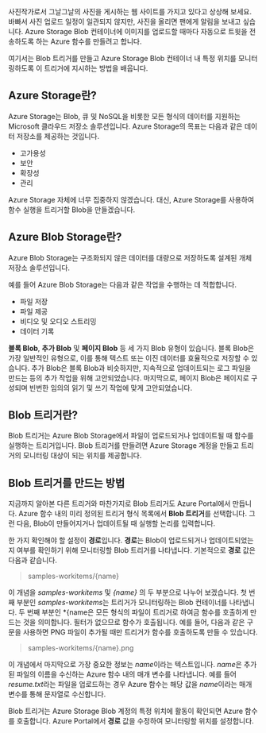 사진작가로서 그날그날의 사진을 게시하는 웹 사이트를 가지고 있다고 상상해 보세요. 바빠서 사진 업로드 일정이 일관되지 않지만, 사진을 올리면 팬에게 알림을 보내고 싶습니다. Azure Storage Blob 컨테이너에 이미지를 업로드할 때마다 자동으로 트윗을 전송하도록 하는 Azure 함수를 만들려고 합니다.

여기서는 Blob 트리거를 만들고 Azure Storage Blob 컨테이너 내 특정 위치를 모니터링하도록 이 트리거에 지시하는 방법을 배웁니다.

## <a name="what-is-azure-storage"></a>Azure Storage란?

Azure Storage는 Blob, 큐 및 NoSQL을 비롯한 모든 형식의 데이터를 지원하는 Microsoft 클라우드 저장소 솔루션입니다. Azure Storage의 목표는 다음과 같은 데이터 저장소를 제공하는 것입니다.

- 고가용성
- 보안
- 확장성
- 관리

Azure Storage 자체에 너무 집중하지 않겠습니다. 대신, Azure Storage를 사용하여 함수 실행을 트리거할 Blob을 만들겠습니다.

## <a name="what-is-azure-blob-storage"></a>Azure Blob Storage란?

Azure Blob Storage는 구조화되지 않은 데이터를 대량으로 저장하도록 설계된 개체 저장소 솔루션입니다. 

예를 들어 Azure Blob Storage는 다음과 같은 작업을 수행하는 데 적합합니다.

- 파일 저장
- 파일 제공
- 비디오 및 오디오 스트리밍
- 데이터 기록

**블록 Blob**, **추가 Blob** 및 **페이지 Blob** 등 세 가지 Blob 유형이 있습니다. 블록 Blob은 가장 일반적인 유형으로, 이를 통해 텍스트 또는 이진 데이터를 효율적으로 저장할 수 있습니다. 추가 Blob은 블록 Blob과 비슷하지만, 지속적으로 업데이트되는 로그 파일을 만드는 등의 추가 작업을 위해 고안되었습니다. 마지막으로, 페이지 Blob은 페이지로 구성되며 빈번한 임의의 읽기 및 쓰기 작업에 맞게 고안되었습니다.

## <a name="what-is-a-blob-trigger"></a>Blob 트리거란?

Blob 트리거는 Azure Blob Storage에서 파일이 업로드되거나 업데이트될 때 함수를 실행하는 트리거입니다. Blob 트리거를 만들려면 Azure Storage 계정을 만들고 트리거의 모니터링 대상이 되는 위치를 제공합니다.

## <a name="how-to-create-a-blob-trigger"></a>Blob 트리거를 만드는 방법

지금까지 알아본 다른 트리거와 마찬가지로 Blob 트리거도 Azure Portal에서 만듭니다. Azure 함수 내의 미리 정의된 트리거 형식 목록에서 **Blob 트리거**를 선택합니다. 그런 다음, Blob이 만들어지거나 업데이트될 때 실행할 논리를 입력합니다.

한 가지 확인해야 할 설정이 **경로**입니다. **경로**는 Blob이 업로드되거나 업데이트되었는지 여부를 확인하기 위해 모니터링할 Blob 트리거를 나타냅니다. 기본적으로 **경로** 값은 다음과 같습니다. 

> samples-workitems/{name}

이 개념을 *samples-workitems* 및 *{name}* 의 두 부분으로 나누어 보겠습니다. 첫 번째 부분인 *samples-workitems*는 트리거가 모니터링하는 Blob 컨테이너를 나타냅니다. 두 번째 부분인 *{name은 모든 형식의 파일이 트리거로 하여금 함수를 호출하게 만드는 것을 의미합니다. 필터가 없으므로 함수가 호출됩니다. 예를 들어, 다음과 같은 구문을 사용하면 PNG 파일이 추가될 때만 트리거가 함수를 호출하도록 만들 수 있습니다.

> samples-workitems/{name}.png

이 개념에서 마지막으로 가장 중요한 정보는 *name*이라는 텍스트입니다. *name*은 추가된 파일의 이름을 수신하는 Azure 함수 내의 매개 변수를 나타냅니다. 예를 들어 *resume.txt*라는 파일을 업로드하는 경우 Azure 함수는 해당 값을 *name*이라는 매개 변수를 통해 문자열로 수신합니다.

Blob 트리거는 Azure Storage Blob 계정의 특정 위치에 활동이 확인되면 Azure 함수를 호출합니다. Azure Portal에서 **경로** 값을 수정하여 모니터링할 위치를 설정합니다.